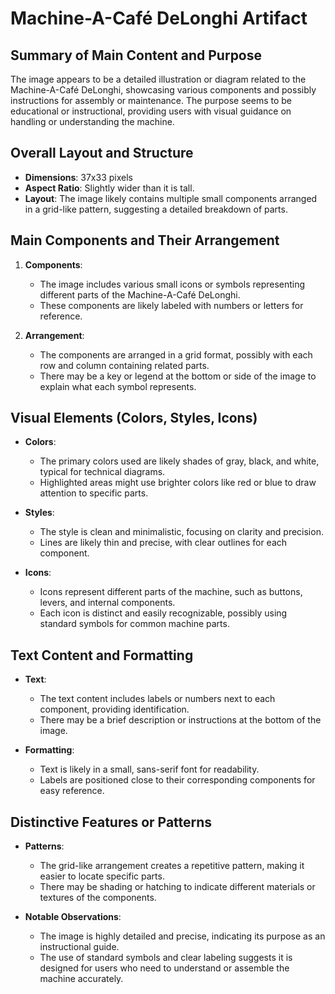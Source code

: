 # Machine-A-Café DeLonghi Artifact

## Summary of Main Content and Purpose
The image appears to be a detailed illustration or diagram related to the Machine-A-Café DeLonghi, showcasing various components and possibly instructions for assembly or maintenance. The purpose seems to be educational or instructional, providing users with visual guidance on handling or understanding the machine.

## Overall Layout and Structure

- **Dimensions**: 37x33 pixels
- **Aspect Ratio**: Slightly wider than it is tall.
- **Layout**: The image likely contains multiple small components arranged in a grid-like pattern, suggesting a detailed breakdown of parts.

## Main Components and Their Arrangement

1. **Components**:
   - The image includes various small icons or symbols representing different parts of the Machine-A-Café DeLonghi.
   - These components are likely labeled with numbers or letters for reference.

2. **Arrangement**:
   - The components are arranged in a grid format, possibly with each row and column containing related parts.
   - There may be a key or legend at the bottom or side of the image to explain what each symbol represents.

## Visual Elements (Colors, Styles, Icons)

- **Colors**:
  - The primary colors used are likely shades of gray, black, and white, typical for technical diagrams.
  - Highlighted areas might use brighter colors like red or blue to draw attention to specific parts.

- **Styles**:
  - The style is clean and minimalistic, focusing on clarity and precision.
  - Lines are likely thin and precise, with clear outlines for each component.

- **Icons**:
  - Icons represent different parts of the machine, such as buttons, levers, and internal components.
  - Each icon is distinct and easily recognizable, possibly using standard symbols for common machine parts.

## Text Content and Formatting

- **Text**:
  - The text content includes labels or numbers next to each component, providing identification.
  - There may be a brief description or instructions at the bottom of the image.

- **Formatting**:
  - Text is likely in a small, sans-serif font for readability.
  - Labels are positioned close to their corresponding components for easy reference.

## Distinctive Features or Patterns

- **Patterns**:
  - The grid-like arrangement creates a repetitive pattern, making it easier to locate specific parts.
  - There may be shading or hatching to indicate different materials or textures of the components.

- **Notable Observations**:
  - The image is highly detailed and precise, indicating its purpose as an instructional guide.
  - The use of standard symbols and clear labeling suggests it is designed for users who need to understand or assemble the machine accurately.